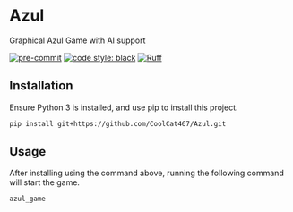 # Azul
Graphical Azul Game with AI support

<!-- BADGIE TIME -->

[![pre-commit](https://img.shields.io/badge/pre--commit-enabled-brightgreen?logo=pre-commit)](https://github.com/pre-commit/pre-commit)
[![code style: black](https://img.shields.io/badge/code_style-black-000000.svg)](https://github.com/psf/black)
[![Ruff](https://img.shields.io/endpoint?url=https://raw.githubusercontent.com/astral-sh/ruff/main/assets/badge/v2.json)](https://github.com/astral-sh/ruff)

<!-- END BADGIE TIME -->

## Installation
Ensure Python 3 is installed, and use pip to install this project.

```bash
pip install git+https://github.com/CoolCat467/Azul.git
```

## Usage
After installing using the command above, running the following command
will start the game.

```bash
azul_game
```
